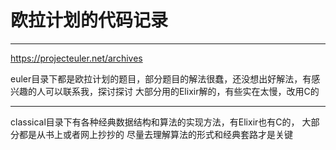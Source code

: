 # 欧拉计划的代码记录

---- 

https://projecteuler.net/archives

euler目录下都是欧拉计划的题目，部分题目的解法很蠢，还没想出好解法，有感兴趣的人可以联系我，探讨探讨
大部分用的Elixir解的，有些实在太慢，改用C的

----

classical目录下有各种经典数据结构和算法的实现方法，有Elixir也有C的，
大部分都是从书上或者网上抄抄的
尽量去理解算法的形式和经典套路才是关键

